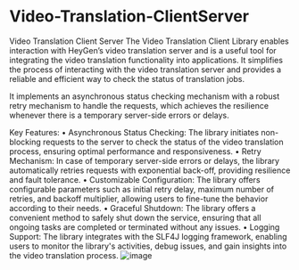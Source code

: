 # Video-Translation-ClientServer
Video Translation Client Server
The Video Translation Client Library enables interaction with HeyGen’s video translation server and is a useful tool for integrating the video translation functionality into applications.  It simplifies the process of interacting with the video translation server and provides a reliable and efficient way to check the status of translation jobs.

It implements an asynchronous status checking mechanism with a robust retry mechanism to handle the requests, which achieves the resilience whenever there is a temporary server-side errors or delays.


Key Features:
•	Asynchronous Status Checking: The library initiates non-blocking requests to the server to check the status of the video translation process, ensuring optimal performance and responsiveness.
•	Retry Mechanism: In case of temporary server-side errors or delays, the library automatically retries requests with exponential back-off, providing resilience and fault tolerance.
•	Customizable Configuration: The library offers configurable parameters such as initial retry delay, maximum number of retries, and backoff multiplier, allowing users to fine-tune the behavior according to their needs.
•	Graceful Shutdown: The library offers a convenient method to safely shut down the service, ensuring that all ongoing tasks are completed or terminated without any issues.
•	Logging Support: The library integrates with the SLF4J logging framework, enabling users to monitor the library's activities, debug issues, and gain insights into the video translation process.
![image](https://github.com/divyanshikgit/Video-Translation-ClientServer/assets/78239756/8e34637b-9388-4255-8fd7-79d21cc43dc6)

